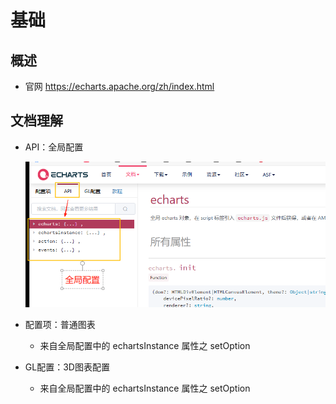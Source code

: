 # 基础

## 概述

+ 官网 https://echarts.apache.org/zh/index.html

## 文档理解

+ API：全局配置

  ![alt text](images/全局配置.png)

+ 配置项：普通图表

  + 来自全局配置中的 echartsInstance 属性之 setOption

+ GL配置：3D图表配置

  + 来自全局配置中的 echartsInstance 属性之 setOption

